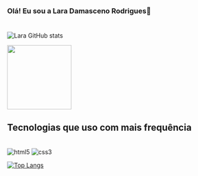 ### Olá! Eu sou a Lara Damasceno Rodrigues🐺
#


![Lara GitHub stats](https://github-readme-stats.vercel.app/api?username=LaraDamasceno&show_icons=true&theme=tokyonight)<div style="display: inline_block">

<img width="150" src="https://c.tenor.com/ePPYHfoe2u4AAAAd/viktor-arcane.gif"><br>


## Tecnologias que uso com mais frequência

<div style="display: inline_block"><br>

<img align="center" alt="html5" src="https://img.shields.io/badge/HTML5-E34F26?style=for-the-badge&logo=html5&logoColor=white">
<img align="center" alt="css3" src="https://img.shields.io/badge/CSS3-1572B6?style=for-the-badge&logo=css3&logoColor=white"><br>

[![Top Langs](https://github-readme-stats.vercel.app/api/top-langs/?username=LaraDamasceno&layout=compact)](https://github.com/LaraDamasceno/github-readme-stats)
</div>

